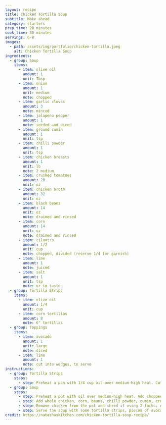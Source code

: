 ```yaml
---
layout: recipe
title: Chicken Tortilla Soup
subtitle: Make ahead
category: starters
prep_time: 20 minutes
cook_time: 30 minutes
servings: 6-8
images:
  - path: assets/img/portfolio/chicken-tortilla.jpeg
    alt: Chicken Tortilla Soup
ingredients:
  - group: Soup
    items:
      - item: olive oil
        amount: 1
        unit: Tbsp
      - item: onion
        amount: 1
        unit: medium
        note: chopped
      - item: garlic cloves
        amount: 3
        note: minced
      - item: jalapeno pepper
        amount: 1
        note: seeded and diced
      - item: ground cumin
        amount: 1
        unit: tsp
      - item: chilli powder
        amount: 1
        unit: tsp
      - item: chicken breasts
        amount: 1
        unit: lb
        note: 2 medium
      - item: crushed tomatoes
        amount: 20
        unit: oz
      - item: chicken broth
        amount: 32
        unit: oz
      - item: black beans
        amount: 14
        unit: oz
        note: drained and rinsed
      - item: corn
        amount: 14
        unit: oz
        note: drained and rinsed
      - item: cilantro
        amount: 1/2
        unit: cup
        note: chopped, divided (reserve 1/4 for garnish)
      - item: lime
        amount: 1
        note: juiced
      - item: salt
        amount: 1
        unit: tsp
        note: or to taste
  - group: Tortilla Strips
    items:
      - item: olive oil
        amount: 1/4
        unit: cup
      - item: corn tortillas
        amount: 8
        note: 6" tortillas
  - group: Toppings
    items:
      - item: avocado
        amount: 1
        unit: large
        note: diced
      - item: lime
        amount: 1
        note: cut into wedges, to serve
instructions:
  - group: Tortilla Strips
    steps:
      - step: Preheat a pan with 1/4 cup oil over medium-high heat. Cut tortillas into thin strips and fry them in batches in the hot oil until crisp. Remove from the pan and allow them to drain on a paper towel. Repeat with remaining tortilla strips, adding more oil as needed then set aside.
  - group: Soup
    steps:
      - step: Preheat a pot with oil over medium-high heat. Add chopped onion, garlic and chopped jalapeño and sauté until veggies soften.
      - step: Add whole chicken, corn, beans, chilli powder, cumin, crushed tomatoes, salt, ¼ cup of cilantro and chicken broth. Bring to a boil and let simmer for at least 25 minutes.
      - step: Remove chicken from the pot and shred it using 2 forks. Add shredded chicken back to the soup and simmer another 5 minutes then add lime juice.
      - step: Serve the soup with some tortilla strips, pieces of avocado, fresh cilantro and lime wedges.
credit: https://natashaskitchen.com/chicken-tortilla-soup-recipe/
---
```

